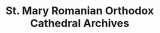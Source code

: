 ---
layout: repo
title: "St. Mary Romanian Orthodox Cathedral Archives"
id: 427
permalink: repos/427/
---